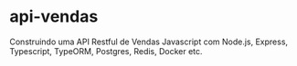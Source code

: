 # api-vendas
 Construindo uma API Restful de Vendas Javascript com Node.js, Express, Typescript, TypeORM, Postgres, Redis, Docker etc.
